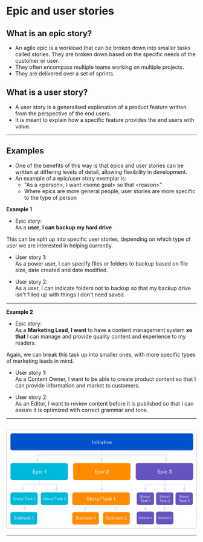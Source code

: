 # Epic and user stories

## What is an epic story?
- An agile epic is a workload that can be broken down into smaller tasks called stories. They are broken down based on the specific needs of the customer or user.
- They often encompass multiple teams working on multiple projects.
- They are delivered over a set of sprints.

## What is a user story?
- A user story is a generalised explanation of a product feature written from the perspective of the end users.
- It is meant to explain how a specific feature provides the end users with value.

---

## Examples
- One of the benefits of this way is that epics and user stories can be written at differing levels of detail, allowing flexibility in development.
- An example of a epic/user story exemplar is:
    - "As a \<person>, I want \<some goal> so that \<reason>"
    - Where epics are more general people, user stories are more specific to the type of person

**Example 1**
- Epic story:  
As a **user**, **I can** **backup my hard drive**

This can be split up into specific user stories, depending on which type of user we are interested in helping currently.

- User story 1:  
As a power user, I can specify files or folders to backup based on file size, date created and date modified.

- User story 2:  
As a user, I can indicate folders not to backup so that my backup drive isn't filled up with things I don't need saved.

---

**Example 2**
- Epic story:  
As a **Marketing Lead**, **I want** to have a content management system **so that** I can manage and provide quality content and experience to my readers.

Again, we can break this task up into smaller ones, with more specific types of marketing leads in mind.

- User story 1:  
As a Content Owner, I want to be able to create product content so that I can provide information and market to customers.

- User story 2:  
As an Editor, I want to review content before it is published so that I can assure it is optimized with correct grammar and tone.

----
##
![How they relate](images/1.png)

---
